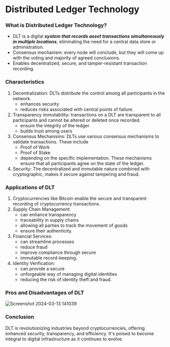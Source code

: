 # Distributed Ledger Technology

### What is Distributed Ledger Technology?
* DLT is a digital ***system that records asset transactions simultaneously in multiple locations***, eliminating the need for a central data store or administration.
* Consensus mechanism: every node will conclude, but they will come up with the voting and majority of agreed conclusions.
* Enables decentralized, secure, and tamper-resistant transaction recording.

### Characteristics
1. Decentralization: DLTs distribute the control among all participants in the network.
   * enhances security
   * reduces risks associated with central points of failure.
2. Transparency immutability: transactions on a DLT are transparent to all participants and cannot be altered or deleted once recorded.
   * ensure the integrity of the ledger
   * builds trust among users
3. Consensus Mechanisms: DLTs use various consensus mechanisms to validate transactions. These include
   * Proof of Work
   * Proof of Stake
   * depending on the specific implementation. These mechanisms ensure that all participants agree on the state of the ledger.
5. Security: The decentralized and immutable nature combined with cryptographic, makes it secure against tampering and fraud.

### Applications of DLT
1. Cryptocurrencies like Bitcoin enable the secure and transparent recording of cryptocurrency transactions.
2. Supply Chain Management:
   * can enhance transparency
   * traceability in supply chains
   * allowing all parties to track the movement of goods
   * ensure their authenticity.
4. Financial Services:
   * can streamline processes
   * reduce fraud
   * improve compliance through secure
   * immutable record-keeping.
6. Identity Verification:
   * can provide a secure
   * unforgeable way of managing digital identities
   * reducing the risk of identity theft and fraud.

### Pros and Disadvantages of DLT
![Screenshot 2024-03-13 141039](https://github.com/adeliafebriani/Tijarah-Blockchain-Notes/assets/162258265/e6c4bb30-53d0-4c23-bc9f-f34cf4704df9)

### Conclusion
DLT is revolutionizing industries beyond cryptocurrencies, offering enhanced security, transparency, and efficiency. It's poised to become integral to digital infrastructure as it continues to evolve.
